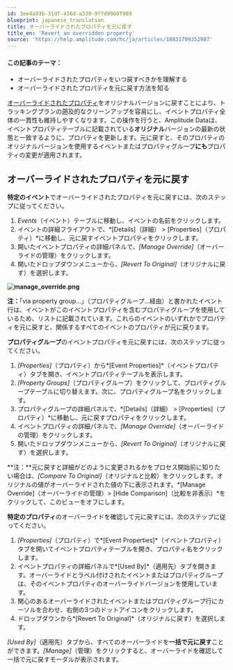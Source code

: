 ```yaml
---
id: 3ee4a93b-31df-436d-a330-9ffd9960f989
blueprint: japanese_translation
title: オーバーライドされたプロパティを元に戻す
title_en: 'Revert an overridden property'
source: 'https://help.amplitude.com/hc/ja/articles/10831709352987'
---
```

#### この記事のテーマ：

* オーバーライドされたプロパティをいつ戻すべきかを理解する
* オーバーライドされたプロパティを元に戻す方法を知る

[オーバーライドされたプロパティ](/docs/data/override-property)をオリジナルバージョンに戻すことにより、トラッキングプランの遡及的なクリーンアップを容易にし、イベントプロパティ全体の一貫性も維持しやすくなります。この操作を行うと、Amplitude Dataは、イベントプロパティテーブルに記載されている**オリジナル**バージョンの最新の状態と一致するように、プロパティを更新します。元に戻すと、そのプロパティのオリジナルバージョンを使用するイベントまたはプロパティグループ**にも**プロパティの変更が適用されます。

## オーバーライドされたプロパティを元に戻す

**特定のイベント**でオーバーライドされたプロパティを元に戻すには、次のステップに従ってください。

1. *Events*（イベント）テーブルに移動し、イベントの名前をクリックします。
2. イベントの詳細フライアウトで、*[Details]（詳細） > [Properties]（プロパティ）*に移動し、元に戻すイベントプロパティをクリックします。
3. 開いたイベントプロパティの詳細パネルで、*[Manage Override]*（オーバーライドの管理）をクリックします。
4. 開いたドロップダウンメニューから、*[Revert To Original]*（オリジナルに戻す）を選択します。

**![manage_override.png](/docs/output/img/jp/manage-override-png.png)**

**注：**「via property group…」（プロパティグループ…経由）と書かれたイベント行は、イベントがこのイベントプロパティを含むプロパティグループを使用しているため、リストに記載されています。これらのイベントのいずれかでプロパティを元に戻すと、関係するすべてのイベントのプロパティが元に戻ります。

**プロパティグループ**のイベントプロパティを元に戻すには、次のステップに従ってください。

1. *[Properties]*（プロパティ）から*[Event Properties]*（イベントプロパティ）タブを開き、イベントプロパティテーブルを表示します。
2. *[Property Groups]*（プロパティグループ）をクリックして、プロパティグループテーブルに切り替えます。次に、プロパティグループ名をクリックします。
3. プロパティグループの詳細パネルで、*[Details]（詳細） > [Properties]（プロパティ）*に移動し、元に戻すプロパティをクリックします。
4. イベントプロパティの詳細パネルで、*[Manage Override]*（オーバーライドの管理）をクリックします。
5. 開いたドロップダウンメニューから、*[Revert To Original]*（オリジナルに戻す）を選択します。

**注：**元に戻すと詳細がどのように変更されるかをプロセス開始前に知りたい場合は、*[Compare To Original]*（オリジナルと比較）をクリックします。オリジナルの値がオーバーライドされた値の下に表示されます。*[Manage Override]（オーバーライドの管理）> [Hide Comparison]（比較を非表示）*をクリックして、このビューをオフにします。

**特定のプロパティ**のオーバーライドを確認して元に戻すには、次のステップに従ってください。

1. *[Properties]*（プロパティ）で*[Event Properties]*（イベントプロパティ）タブを開いてイベントプロパティテーブルを開き、プロパティ名をクリックします。
2. イベントプロパティの詳細パネルで*[Used By]*（適用先）タブを開きます。オーバーライドとラベル付けされたイベントまたはプロパティグループは、そのイベントプロパティのオーバーライドバージョンを使用しています。
3. 関心のあるオーバーライドされたイベントまたはプロパティグループ行にカーソルを合わせ、右側の3つのドットアイコンをクリックします。
4. ドロップダウンから*[Revert To Original]*（オリジナルに戻す）を選択します。

*[Used By]*（適用先）タブから、すべてのオーバーライドを**一括で元に戻す**ことができます。*[Manage]*（管理）をクリックすると、オーバーライドを確認して一括で元に戻すモーダルが表示されます。
